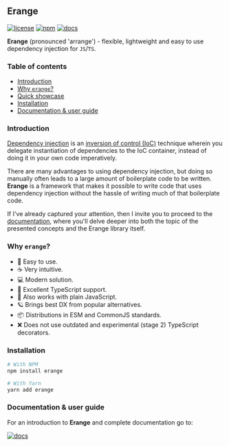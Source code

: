 ## Erange

[![license](https://img.shields.io/badge/license-mit-brightgreen?style=for-the-badge)](./LICENSE)
[![npm](https://img.shields.io/npm/v/erange?style=for-the-badge&color=red)](https://www.npmjs.com/package/erange)
[![docs](https://img.shields.io/badge/docs-wiki-purple?style=for-the-badge&color=blue)](https://github.com/arklanq/erange/wiki)

**Erange** (pronounced 'arrange') - flexible, lightweight and easy to use dependency injection for `JS`/`TS`.

### Table of contents

* [Introduction](#introduction)
* [Why `erange`?](#why-erange)
* [Quick showcase](#quick-showcase)
* [Installation](#installation)
* [Documentation & user guide](#documentation--user-guide)

### Introduction

[Dependency injection](https://en.wikipedia.org/wiki/Dependency_injection) is
an [inversion of control (IoC)](https://en.wikipedia.org/wiki/Inversion_of_control) technique wherein you delegate
instantiation of dependencies to the IoC container, instead of doing it in your own code imperatively.

There are many advantages to using dependency injection, but doing so manually often leads to a large amount of
boilerplate code to be written. **Erange** is a framework that makes it possible to write code that uses dependency
injection without the hassle of writing much of that boilerplate code.

If I've already captured your attention, then I invite you to proceed to
the [documentation](https://github.com/arklanq/erange/wiki), where you'll delve deeper into both the topic of the
presented concepts and the Erange library itself.

### Why `erange`?

* 🍭 Easy to use.
* ☕️ Very intuitive.
* 💻 Modern solution.
* 📘 Excellent TypeScript support.
* 📒 Also works with plain JavaScript.
* 🪐 Brings best DX from popular alternatives.
* 📦 Distributions in ESM and CommonJS standards.
* ❌ Does not use outdated and experimental (stage 2) TypeScript decorators.

### Installation

```bash
# With NPM
npm install erange

# With Yarn
yarn add erange
```

### Documentation & user guide

For an introduction to **Erange** and complete documentation go to:

[![docs](https://img.shields.io/badge/docs-wiki-purple?style=for-the-badge&color=blue)](https://github.com/arklanq/erange/wiki)

